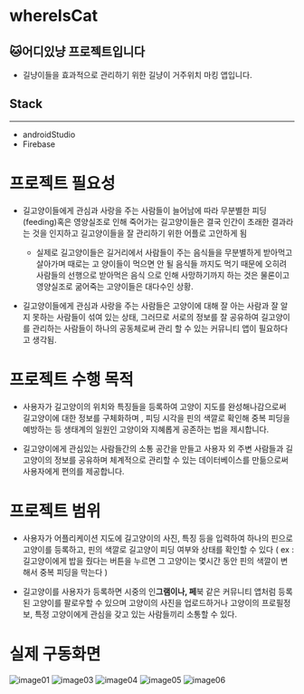 # whereIsCat
## 🐱어디있냥 프로젝트입니다

- 길냥이들을 효과적으로 관리하기 위한 길냥이 거주위치 마킹 앱입니다.

## Stack
---
- androidStudio
- Firebase
# 프로젝트 필요성
- 길고양이들에게 관심과 사랑을 주는 사람들이 늘어남에 따라 무분별한 피딩(feeding)혹은 영양실조로 인해 죽어가는 길고양이들은 결국 인간이 초래한 결과라는 것을 인지하고 길고양이들을 잘 관리하기 위한 어플로 고안하게 됨
  - 실제로 길고양이들은 길거리에서 사람들이 주는 음식들을 무분별하게 받아먹고 살아가며 때로는 고  양이들이 먹으면 안 될 음식들 까지도 먹기 때문에 오히려 사람들의 선행으로 받아먹은 음식    으로 인해 사망하기까지 하는 것은 물론이고 영양실조로 굶어죽는 고양이들은 대다수인 상황.

- 길고양이들에게 관심과 사랑을 주는 사람들은 고양이에 대해 잘 아는 사람과 잘 알지 못하는 사람들이 섞여 있는 상태, 그러므로 서로의 정보를 잘 공유하여 길고양이를 관리하는 사람들이 하나의 공동체로써 관리 할 수 있는 커뮤니티 앱이 필요하다고 생각됨. 


# 프로젝트 수행 목적
- 사용자가 길고양이의 위치와 특징들을 등록하여 고양이 지도를 완성해나감으로써 길고양이에 대한 정보를 구체화하며 , 피딩 시각을 핀의 색깔로 확인해 중복 피딩을 예방하는 등 생태계의 일원인 고양이와 지혜롭게 공존하는 법을 제시합니다.

- 길고양이에게 관심있는 사람들간의 소통 공간을 만들고 사용자 외 주변 사람들과 길고양이의 정보를 공유하며 체계적으로 관리할 수 있는 데이터베이스를 만듦으로써 사용자에게 편의를 제공합니다. 

# 프로젝트 범위
- 사용자가 어플리케이션 지도에 길고양이의 사진, 특징 등을 입력하여 하나의 핀으로 고양이를 등록하고, 핀의 색깔로 길고양이 피딩 여부와 상태를 확인할 수 있다 ( ex : 길고양이에게 밥을 줬다는 버튼을 누르면 그 고양이는 몇시간 동안 핀의 색깔이 변해서 중복 피딩을 막는다 )

- 길고양이를 사용자가 등록하면 시중의 인**그램이나, 페**북 같은 커뮤니티 앱처럼 등록된 고양이를 팔로우할 수 있으며 고양이의 사진을 업로드하거나 고양이의 프로필정보, 특정 고양이에게 관심을 갖고 있는 사람들끼리 소통할 수 있다.

# 실제 구동화면
![image01](https://user-images.githubusercontent.com/67012957/204085260-dfe7745a-8339-4e49-8cdb-75174ce28317.png)
![image03](https://user-images.githubusercontent.com/67012957/204085282-82feac5e-601a-4279-a7d8-ad7b1239b605.png)
![image04](https://user-images.githubusercontent.com/67012957/204085284-c4f54e48-2125-41c2-bcee-1ced00c8bb0f.png)
![image05](https://user-images.githubusercontent.com/67012957/204085286-1e6f6677-d1f3-4424-86aa-8b7ba1949306.png)
![image06](https://user-images.githubusercontent.com/67012957/204085287-c3daf523-1fcb-4982-97a0-5a4d4b9c8cb3.png)
